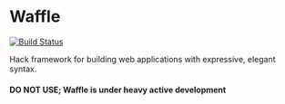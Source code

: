 # Waffle 

[![Build Status](https://travis-ci.org/azjezz/waffle.svg?branch=master)](https://travis-ci.org/azjezz/waffle)

Hack framework for building web applications with expressive, elegant syntax. 

#### DO NOT USE; Waffle is under heavy active development